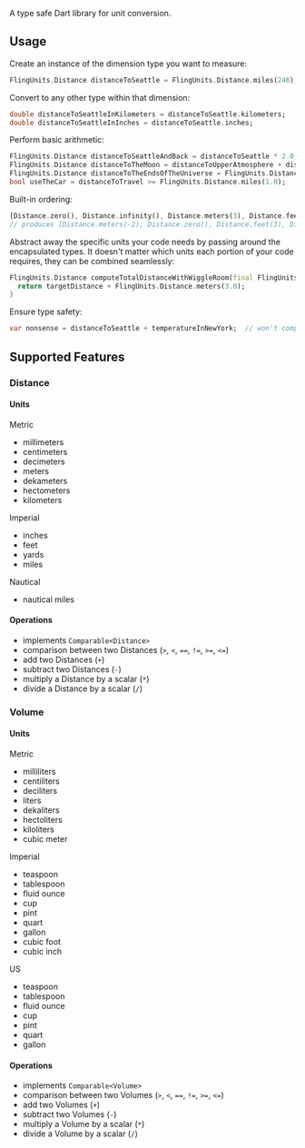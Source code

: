 A type safe Dart library for unit conversion.

## Usage
Create an instance of the dimension type you want to measure:
```dart
FlingUnits.Distance distanceToSeattle = FlingUnits.Distance.miles(246);
```

Convert to any other type within that dimension:
```dart
double distanceToSeattleInKilometers = distanceToSeattle.kilometers;
double distanceToSeattleInInches = distanceToSeattle.inches;
```

Perform basic arithmetic:
```dart
FlingUnits.Distance distanceToSeattleAndBack = distanceToSeattle * 2.0;
FlingUnits.Distance distanceToTheMoon = distanceToUpperAtmosphere + distanceFromAtmosphereToMoon;
FlingUnits.Distance distanceToTheEndsOfTheUniverse = FlingUnits.Distance.infinity();
bool useTheCar = distanceToTravel >= FlingUnits.Distance.miles(1.0);
```

Built-in ordering:
```dart
[Distance.zero(), Distance.infinity(), Distance.meters(3), Distance.feet(3), Distance.meters(-2)].sort();
// produces [Distance.meters(-2), Distance.zero(), Distance.feet(3), Distance.meters(3), Distance.infinity()]
```

Abstract away the specific units your code needs by passing around the encapsulated types. It doesn't matter which units each portion of your code requires, they can be combined seamlessly:
```dart
FlingUnits.Distance computeTotalDistanceWithWiggleRoom(final FlingUnits.Distance targetDistance) {
  return targetDistance + FlingUnits.Distance.meters(3.0);
}
```

Ensure type safety:
```dart
var nonsense = distanceToSeattle + temperatureInNewYork;  // won't compile!
```

## Supported Features
### Distance
#### Units
Metric
- millimeters
- centimeters
- decimeters
- meters
- dekameters
- hectometers
- kilometers

Imperial
- inches
- feet
- yards
- miles
  
Nautical
- nautical miles

#### Operations
- implements `Comparable<Distance>`
- comparison between two Distances (`>`, `<`, `==`, `!=`, `>=`, `<=`)
- add two Distances (`+`)
- subtract two Distances (`-`)
- multiply a Distance by a scalar (`*`)
- divide a Distance by a scalar (`/`)

### Volume
#### Units
Metric
- milliliters
- centiliters
- deciliters
- liters
- dekaliters
- hectoliters
- kiloliters
- cubic meter

Imperial
- teaspoon
- tablespoon
- fluid ounce
- cup
- pint
- quart
- gallon
- cubic foot
- cubic inch

US
- teaspoon
- tablespoon
- fluid ounce
- cup
- pint
- quart
- gallon

#### Operations
- implements `Comparable<Volume>`
- comparison between two Volumes (`>`, `<`, `==`, `!=`, `>=`, `<=`)
- add two Volumes (`+`)
- subtract two Volumes (`-`)
- multiply a Volume by a scalar (`*`)
- divide a Volume by a scalar (`/`)